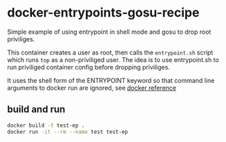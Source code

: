 # docker-entrypoints-gosu-recipe
Simple example of using entrypoint in shell mode and gosu to drop root priviliges.

This container creates a user as root, then calls the `entrypoint.sh` script which runs `top` as a non-priviliged user. The idea is to use entrypoint.sh to run priviliged container config before dropping priviliges.

It uses the shell form of the ENTRYPOINT keyword so that command line arguments to docker run are ignored, see [docker reference](https://docs.docker.com/engine/reference/builder/#shell-form-entrypoint-example)

## build and run

```sh
docker build -t test-ep .
docker run -it --rm --name test test-ep
```
